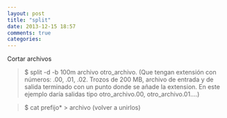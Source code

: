 ```yaml
---
layout: post
title: "split"
date: 2013-12-15 18:57
comments: true
categories: 
---
```

Cortar archivos

>$ split -d -b 100m archivo otro_archivo. (Que tengan extensión con números: .00, .01, .02. Trozos de 200 MB, archivo de entrada y de salida terminado con un punto donde se añade la extension. En este ejemplo daría salidas tipo otro_archivo.00, otro_archivo.01....)

>$ cat prefijo* > archivo  (volver a unirlos)

